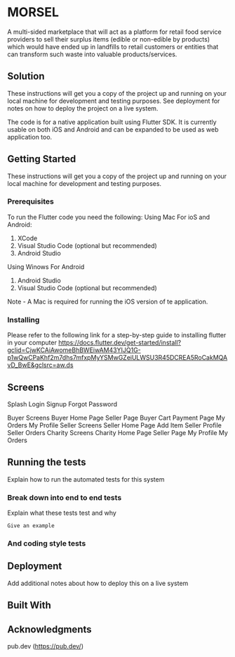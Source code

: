 # MORSEL

A multi-sided marketplace that will act as a platform for retail food service providers to sell their surplus items (edible or non-edible by products) which would have ended up in landfills to retail customers or entities that can transform such waste into valuable products/services.  

## Solution 

These instructions will get you a copy of the project up and running on your local machine for development and testing purposes. See deployment for notes on how to deploy the project on a live system.

The code is for a native application built using Flutter SDK. It is currently usable on both iOS and Android and can be expanded to be used as web application too.

## Getting Started

These instructions will get you a copy of the project up and running on your local machine for development and testing purposes. 

### Prerequisites
To run the Flutter code you need the following:
Using Mac For ioS and Android:
1. XCode
2. Visual Studio Code (optional but recommended)
3. Android Studio

Using Winows For Android
1. Android Studio
2. Visual Studio Code (optional but recommended)

Note - A Mac is required for running the iOS version of te application.


### Installing

Please refer to the following link for a step-by-step guide to installing flutter in your computer
https://docs.flutter.dev/get-started/install?gclid=CjwKCAiAwomeBhBWEiwAM43YIJQ1G-p1wQwCPaKhf2m7dhs7mfxpMyYSMwGZeiULWSU3R45DCREA5RoCakMQAvD_BwE&gclsrc=aw.ds


## Screens

Splash
Login
Signup
Forgot Password

Buyer Screens
  Buyer Home Page
  Seller Page
  Buyer Cart
  Payment Page
  My Orders
  My Profile
Seller Screens
  Seller Home Page
  Add Item
  Seller Profile
  Seller Orders
Charity Screens
  Charity Home Page
  Seller Page
  My Profile
  My Orders


## Running the tests

Explain how to run the automated tests for this system

### Break down into end to end tests

Explain what these tests test and why

```
Give an example
```

### And coding style tests


## Deployment

Add additional notes about how to deploy this on a live system

## Built With


## Acknowledgments
pub.dev (https://pub.dev/)



